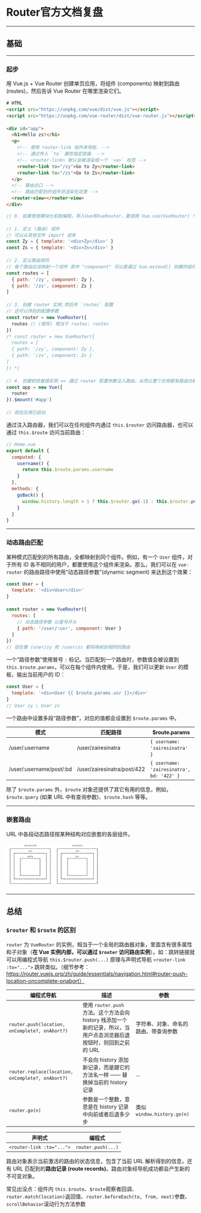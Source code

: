# Router官方文档复盘

------

## 基础

------

### 起步

用 Vue.js + Vue Router 创建单页应用，将组件 (components) 映射到路由 (routes)，然后告诉 Vue Router 在哪里渲染它们。

```html
# HTML
<script src="https://unpkg.com/vue/dist/vue.js"></script>
<script src="https://unpkg.com/vue-router/dist/vue-router.js"></script>

<div id="app">
  <h1>Hello zs!</h1>
  <p>
    <!-- 使用 router-link 组件来导航. -->
    <!-- 通过传入 `to` 属性指定链接. -->
    <!-- <router-link> 默认会被渲染成一个 `<a>` 标签 -->
    <router-link to="/zy">Go to Zy</router-link>
    <router-link to="/zs">Go to Zs</router-link>
  </p>
  <!-- 路由出口 -->
  <!-- 路由匹配到的组件将渲染在这里 -->
  <router-view></router-view>
</div>
```

```js
// 0. 如果使用模块化机制编程，导入Vue和VueRouter，要调用 Vue.use(VueRouter) !!!

// 1. 定义 (路由) 组件
// 可以从其他文件 import 进来
const Zy = { template: '<div>Zy</div>' }
const Zs = { template: '<div>Zs</div>' }

// 2. 定义路由规则
// 每个路由应该映射一个组件 其中 "component" 可以是通过 Vue.extend() 创建的组件构造器 或者 只是一个组件配置对象
const routes = [
  { path: '/zy', component: Zy },
  { path: '/zs', component: Zs }
]

// 3. 创建 router 实例,然后传 `routes` 配置
// 还可以传别的配置参数
const router = new VueRouter({
  routes // (缩写) 相当于 routes: routes
})
/* const router = new VueRouter({
  routes = [
  { path: '/zy', component: Zy },
  { path: '/zs', component: Zs }
]
}) */

// 4. 创建和挂载根实例 => 通过 router 配置参数注入路由，从而让整个应用都有路由功能
const app = new Vue({
  router
}).$mount('#app')

// 现在应用已启动
```

通过注入路由器，我们可以在任何组件内通过 `this.$router` 访问路由器，也可以通过 `this.$route` 访问当前路由：

```js
// Home.vue
export default {
  computed: {
    username() {
      return this.$route.params.username
    }
  },
  methods: {
    goBack() {
      window.history.length > 1 ? this.$router.go(-1) : this.$router.push('/')
    }
  }
}
```

------

### 动态路由匹配

某种模式匹配到的所有路由，全都映射到同个组件。例如，有一个 `User` 组件，对于所有 ID 各不相同的用户，都要使用这个组件来渲染。那么，我们可以在 `vue-router` 的路由路径中使用“动态路径参数”(dynamic segment) 来达到这个效果：

```js
const User = {
  template: '<div>User</div>'
}

const router = new VueRouter({
  routes: [
    // 动态路径参数 以冒号开头
    { path: '/user/:usr', component: User }
  ]
})
// 现在像 /user/zy 和 /user/zs 都将映射到相同的路由
```

一个“路径参数”使用冒号 `:` 标记。当匹配到一个路由时，参数值会被设置到 `this.$route.params`，可以在每个组件内使用。于是，我们可以更新 `User` 的模板，输出当前用户的 ID：

```js
const User = {
  template: '<div>User {{ $route.params.usr }}</div>'
}
// User zy \ User zs
```

一个路由中设置多段“路径参数”，对应的值都会设置到 `$route.params` 中。

| 模式                     | 匹配路径                    | $route.params                             |
| ------------------------ | --------------------------- | ----------------------------------------- |
| /user/:username          | /user/zairesinatra          | `{ username: 'zairesinatra' }`            |
| /user/:username/post/:bd | /user/zairesinatra/post/422 | `{ username: 'zairesinatra', bd: '422' }` |

除了 `$route.params` 外，`$route` 对象还提供了其它有用的信息，例如，`$route.query` (如果 URL 中有查询参数)、`$route.hash` 等等。

------

### 嵌套路由

URL 中各段动态路径按某种结构对应嵌套的各层组件。

<img src="./assets/嵌套路由.png" width="50%">

------

## 总结

### `$router` 和 `$route` 的区别

`router` 为 `VueRouter` 的实例，相当于一个全局的路由器对象，里面含有很多属性和子对象（**在 Vue 实例内部，可以通过 `$router` 访问路由实例**）。如：跳转链接就可以用编程式导航 `this.$router.push(...)` 原理与声明式导航 `<router-link :to="...">` 跳转类似。（细节参考：https://router.vuejs.org/zh/guide/essentials/navigation.html#router-push-location-oncomplete-onabort）

| 编程式导航                                        | 描述                                                         | 参数                                 |
| ------------------------------------------------- | ------------------------------------------------------------ | ------------------------------------ |
| `router.push(location, onComplete?, onAbort?)`    | 使用 `router.push` 方法。这个方法会向 history 栈添加一个新的记录，所以，当用户点击浏览器后退按钮时，则回到之前的 URL | 字符串、对象、命名的路由、带查询参数 |
| `router.replace(location, onComplete?, onAbort?)` | 不会向 history 添加新记录，而是跟它的方法名一样 —— 替换掉当前的 history 记录 | ...                                  |
| `router.go(n)`                                    | 参数是一个整数，意思是在 history 记录中向前或者后退多少步    | 类似 `window.history.go(n)`          |

| 声明式                    | 编程式             |
| ------------------------- | ------------------ |
| `<router-link :to="...">` | `router.push(...)` |

路由对象表示当前激活的路由的状态信息，包含了当前 URL 解析得到的信息，还有 URL 匹配到的**路由记录 (route records)**。路由对象经导航成功都会产生新的不可变对象。

常见出没点：组件内 `this.$route`、`$route`观察者回调、`router.match(location)`返回值、`router.beforeEach(to, from, next)`参数、`scrollBehavior`滚动行为方法参数

